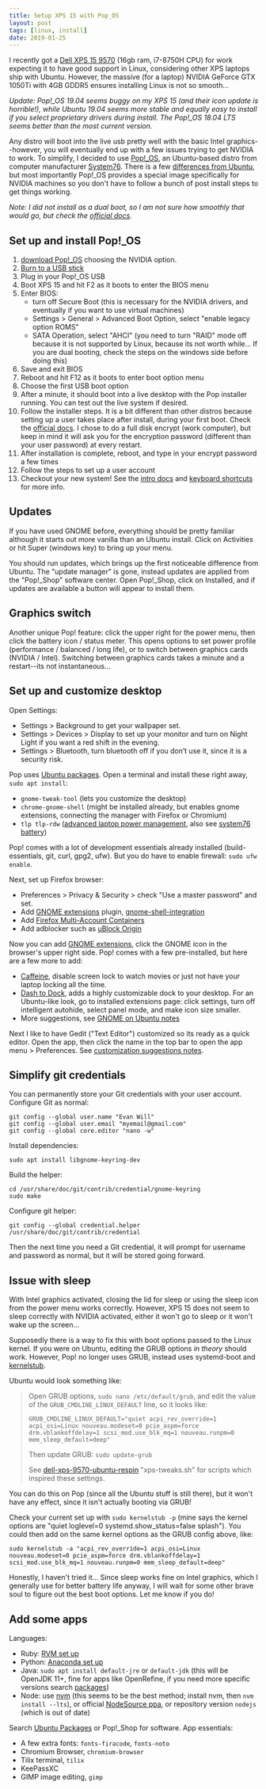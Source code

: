 ```yaml
---
title: Setup XPS 15 with Pop_OS
layout: post
tags: [linux, install]
date: 2019-01-25
---
```


I recently got a [Dell XPS 15 9570](https://www.dell.com/en-us/shop/dell-laptops/xps-15/spd/xps-15-9570-laptop) (16gb ram, i7-8750H CPU) for work expecting it to have good support in Linux, considering other XPS laptops ship with Ubuntu. 
However, the massive (for a laptop) NVIDIA GeForce GTX 1050Ti with 4GB GDDR5 ensures installing Linux is not so smooth... 

*Update: Pop!_OS 19.04 seems buggy on my XPS 15 (and their icon update is horrible!), while Ubuntu 19.04 seems more stable and equally easy to install if you select proprietary drivers during install. The Pop!_OS 18.04 LTS seems better than the most current version.* 

Any distro will boot into the live usb pretty well with the basic Intel graphics--however, you will eventually end up with a few issues trying to get NVIDIA to work. 
To simplify, I decided to use [Pop!_OS](https://system76.com/pop), an Ubuntu-based distro from computer manufacturer [System76](https://system76.com).
There is a few [differences from Ubuntu](https://pop.system76.com/docs/difference-between-pop-ubuntu/), but most importantly Pop!_OS provides a special image specifically for NVIDIA machines so you don't have to follow a bunch of post install steps to get things working. 

*Note: I did not install as a dual boot, so I am not sure how smoothly that would go, but check the [official docs](https://pop.system76.com/docs/dual-booting-windows/).*

## Set up and install Pop!_OS

1. [download Pop!_OS](https://system76.com/pop) choosing the NVIDIA option.
2. [Burn to a USB stick](https://evanwill.github.io/_drafts/notes/burn-iso.html)
3. Plug in your Pop!_OS USB
4. Boot XPS 15 and hit F2 as it boots to enter the BIOS menu
5. Enter BIOS:
    - turn off Secure Boot (this is necessary for the NVIDIA drivers, and eventually if you want to use virtual machines)
    - Settings > General > Advanced Boot Option, select "enable legacy option ROMS"
    - SATA Operation, select "AHCI" (you need to turn "RAID" mode off because it is not supported by Linux, because its not worth while... If you are dual booting, check the steps on the windows side before doing this)
6. Save and exit BIOS
7. Reboot and hit F12 as it boots to enter boot option menu
8. Choose the first USB boot option
9. After a minute, it should boot into a live desktop with the Pop installer running. You can test out the live system if desired.
10. Follow the installer steps. It is a bit different than other distros because setting up a user takes place after install, during your first boot. Check the [official docs](https://pop.system76.com/docs/install-pop-os/). I chose to do a full disk encrypt (work computer), but keep in mind it will ask you for the encryption password (different than your user password) at every restart.
11. After installation is complete, reboot, and type in your encrypt password a few times
12. Follow the steps to set up a user account
13. Checkout your new system! See the [intro docs](https://support.system76.com/articles/pop-basics/) and [keyboard shortcuts](https://pop.system76.com/docs/keyboard-shortcuts/) for more info.

## Updates

If you have used GNOME before, everything should be pretty familiar although it starts out more vanilla than an Ubuntu install.
Click on Activities or hit Super (windows key) to bring up your menu.

You should run updates, which brings up the first noticeable difference from Ubuntu.
The "update manager" is gone, instead updates are applied from the "Pop!_Shop" software center. 
Open Pop!_Shop, click on Installed, and if updates are available a button will appear to install them.

## Graphics switch

Another unique Pop! feature: click the upper right for the power menu, then click the battery icon / status meter. 
This opens options to set power profile (performance / balanced / long life), or to switch between graphics cards (NVIDIA / Intel).
Switching between graphics cards takes a minute and a restart--its not instantaneous...

## Set up and customize desktop

Open Settings:

- Settings > Background to get your wallpaper set.
- Settings > Devices > Display to set up your monitor and turn on Night Light if you want a red shift in the evening.
- Settings > Bluetooth, turn bluetooth off if you don’t use it, since it is a security risk. 

Pop uses [Ubuntu packages](https://packages.ubuntu.com/).
Open a terminal and install these right away, `sudo apt install`:

- `gnome-tweak-tool` (lets you customize the desktop)
- `chrome-gnome-shell` (might be installed already, but enables gnome extensions, connecting the manager with Firefox or Chromium)
- `tlp tlp-rdw` ([advanced laptop power management](https://linrunner.de/en/tlp/docs/tlp-linux-advanced-power-management.html), also see [system76 battery](https://support.system76.com/articles/battery/))

Pop! comes with a lot of development essentials already installed (build-essentials, git, curl, gpg2, ufw). But you do have to enable firewall: `sudo ufw enable`.

Next, set up Firefox browser:

- Preferences > Privacy & Security > check "Use a master password" and set.
- Add [GNOME extensions](https://extensions.gnome.org/) plugin, [gnome-shell-integration](https://addons.mozilla.org/en/firefox/addon/gnome-shell-integration/)
- Add [Firefox Multi-Account Containers](https://addons.mozilla.org/en-US/firefox/addon/multi-account-containers/?src=search)
- Add adblocker such as [uBlock Origin](https://addons.mozilla.org/en-US/firefox/addon/ublock-origin/?src=search)

Now you can add [GNOME extensions](https://extensions.gnome.org/), click the GNOME icon in the browser's upper right side.
Pop! comes with a few pre-installed, but here are a few more to add:

- [Caffeine](https://extensions.gnome.org/extension/517/caffeine/), disable screen lock to watch movies or just not have your laptop locking all the time.
- [Dash to Dock](https://extensions.gnome.org/extension/307/dash-to-dock/), adds a highly customizable  dock to your desktop. For an Ubuntu-like look, go to installed extensions page: click settings, turn off intelligent autohide, select panel mode, and make icon size smaller.
- More suggestions, see [GNOME on Ubuntu notes](https://evanwill.github.io/_drafts/notes/ubuntu-gnome.html)

Next I like to have Gedit ("Text Editor") customized so its ready as a quick editor. 
Open the app, then click the name in the top bar to open the app menu > Preferences.
See [customization suggestions notes](https://evanwill.github.io/_drafts/notes/gedit-editor.html).

## Simplify git credentials

You can permanently store your Git credentials with your user account.
Configure Git as normal:

```
git config --global user.name "Evan Will"
git config --global user.email "myemail@gmail.com"
git config --global core.editor "nano -w"
```

Install dependencies:

`sudo apt install libgnome-keyring-dev`

Build the helper:

```
cd /usr/share/doc/git/contrib/credential/gnome-keyring
sudo make
```

Configure git helper:

`git config --global credential.helper /usr/share/doc/git/contrib/credential`

Then the next time you need a Git credential, it will prompt for username and password as normal, but it will be stored going forward.

## Issue with sleep

With Intel graphics activated, closing the lid for sleep or using the sleep icon from the power menu works correctly.
However, XPS 15 does not seem to sleep correctly with NVIDIA activated, either it won't go to sleep or it won't wake up the screen... 

Supposedly there is a way to fix this with boot options passed to the Linux kernel.
If you were on Ubuntu, editing the GRUB options *in theory* should work. 
However, Pop! no longer uses GRUB, instead uses systemd-boot and [kernelstub](https://github.com/pop-os/kernelstub).

Ubuntu would look something like: 

> Open GRUB options, `sudo nano /etc/default/grub`, and edit the value of the `GRUB_CMDLINE_LINUX_DEFAULT` line, so it looks like:
>
> `GRUB_CMDLINE_LINUX_DEFAULT="quiet acpi_rev_override=1 acpi_osi=Linux nouveau.modeset=0 pcie_aspm=force drm.vblankoffdelay=1 scsi_mod.use_blk_mq=1 nouveau.runpm=0 mem_sleep_default=deep"`
>
> Then update GRUB: `sudo update-grub`
> 
> See [dell-xps-9570-ubuntu-respin](https://github.com/JackHack96/dell-xps-9570-ubuntu-respin) "xps-tweaks.sh" for scripts which inspired these settings.

You can do this on Pop (since all the Ubuntu stuff is still there), but it won't have any effect, since it isn't actually booting via GRUB!

Check your current set up with `sudo kernelstub -p` (mine says the kernel options are "quiet loglevel=0 systemd.show_status=false splash").
You could then add on the same kernel options as the GRUB config above, like:

`sudo kernelstub -a "acpi_rev_override=1 acpi_osi=Linux nouveau.modeset=0 pcie_aspm=force drm.vblankoffdelay=1 scsi_mod.use_blk_mq=1 nouveau.runpm=0 mem_sleep_default=deep"`

Honestly, I haven't tried it... 
Since sleep works fine on Intel graphics, which I generally use for better battery life anyway, I will wait for some other brave soul to figure out the best boot options.
Let me know if you do!

## Add some apps

Languages:

- Ruby: [RVM set up](https://evanwill.github.io/_drafts/notes/ruby-notes.html)
- Python: [Anaconda set up](https://evanwill.github.io/_drafts/notes/dual-python-notebook.html)
- Java: `sudo apt install default-jre` or `default-jdk` (this will be OpenJDK 11+, fine for apps like OpenRefine, if you need more specific versions search [packages](https://packages.ubuntu.com/search?keywords=jdk&searchon=names&suite=bionic&section=all))
- Node: use [nvm](https://github.com/creationix/nvm) (this seems to be the best method; install nvm, then `nvm install --lts`), or official [NodeSource ppa](https://github.com/nodesource/distributions/blob/master/README.md), or repository version `nodejs` (which is out of date)

Search [Ubuntu Packages](https://packages.ubuntu.com/) or Pop!_Shop for software.
App essentials:

- A few extra fonts: `fonts-firacode`, `fonts-noto`
- Chromium Browser, `chromium-browser`
- Tilix terminal, `tilix`
- KeePassXC
- GIMP image editing, `gimp`
